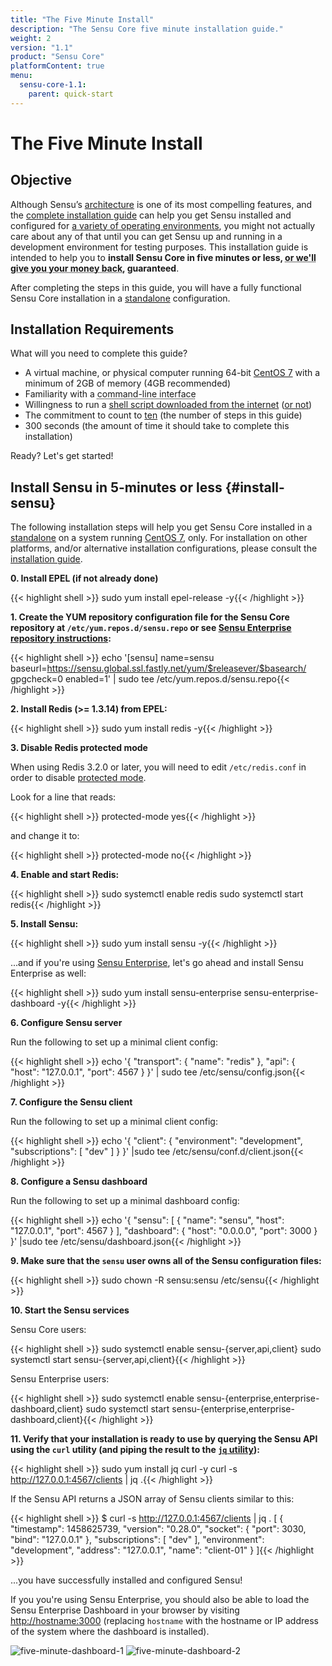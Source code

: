 ```yaml
---
title: "The Five Minute Install"
description: "The Sensu Core five minute installation guide."
weight: 2
version: "1.1"
product: "Sensu Core"
platformContent: true
menu:
  sensu-core-1.1:
    parent: quick-start
---
```

# The Five Minute Install

## Objective

Although Sensu’s [architecture][1] is one of its most compelling features, and
the [complete installation guide][2] can help you get Sensu installed and
configured for [a variety of operating environments][3], you might not actually
care about any of that until you can get Sensu up and running in a development
environment for testing purposes. This installation guide is intended to help
you to **install Sensu Core in five minutes or less, <abbr title='all $0 of it
you paid for that "free as in beer" open source software :)'>or we'll give you
your money back</abbr>, guaranteed**.

After completing the steps in this guide, you will have a fully functional Sensu
Core installation in a [standalone][4] configuration.

## Installation Requirements

What will you need to complete this guide?

- A virtual machine, or physical computer running 64-bit
  [CentOS 7][5] with a minimum of 2GB of memory (4GB recommended)
- Familiarity with a <abbr title='do you even pipe to grep?!'>command-line
  interface</abbr>
- Willingness to run a [shell script downloaded from the internet][6]
  ([or not][7])
- The commitment to count to [ten][8] (the number of steps in this guide)
- 300 seconds (the amount of time it should take to complete this installation)

Ready? Let's get started!

## Install Sensu in 5-minutes or less {#install-sensu}

The following installation steps will help you get Sensu Core installed in a
[standalone][4] on a system running [CentOS 7][5], only. For installation on
other platforms, and/or alternative installation configurations, please consult
the [installation guide](2).

**0. Install EPEL (if not already done)**

   {{< highlight shell >}}
   sudo yum install epel-release -y{{< /highlight >}}

**1. Create the YUM repository configuration file for the Sensu Core repository at
   `/etc/yum.repos.d/sensu.repo` or see [Sensu Enterprise repository instructions][9]:**

   {{< highlight shell >}}
   echo '[sensu]
   name=sensu
   baseurl=https://sensu.global.ssl.fastly.net/yum/$releasever/$basearch/
   gpgcheck=0
   enabled=1' | sudo tee /etc/yum.repos.d/sensu.repo{{< /highlight >}}

**2. Install Redis (>= 1.3.14) from EPEL:**

   {{< highlight shell >}}
   sudo yum install redis -y{{< /highlight >}}

**3. Disable Redis protected mode**

   When using Redis 3.2.0 or later, you will need to edit `/etc/redis.conf` in
   order to disable [protected mode][redis-security].

   Look for a line that reads:

   {{< highlight shell >}}
   protected-mode yes{{< /highlight >}}

   and change it to:

   {{< highlight shell >}}
   protected-mode no{{< /highlight >}}

**4. Enable and start Redis:**

   {{< highlight shell >}}
   sudo systemctl enable redis
   sudo systemctl start redis{{< /highlight >}}

**5. Install Sensu:**

   {{< highlight shell >}}
   sudo yum install sensu -y{{< /highlight >}}

   ...and if you're using [Sensu Enterprise][9], let's go ahead and install
   Sensu Enterprise as well:

   {{< highlight shell >}}
   sudo yum install sensu-enterprise sensu-enterprise-dashboard -y{{< /highlight >}}

**6. Configure Sensu server**

   Run the following to set up a minimal client config:

   {{< highlight shell >}}
   echo '{
     "transport": {
       "name": "redis"
     },
     "api": {
       "host": "127.0.0.1",
       "port": 4567
     }
   }' | sudo tee /etc/sensu/config.json{{< /highlight >}}

**7. Configure the Sensu client**

   Run the following to set up a minimal client config:

   {{< highlight shell >}}
   echo '{
     "client": {
       "environment": "development",
       "subscriptions": [
         "dev"
       ]
     }
   }' |sudo tee /etc/sensu/conf.d/client.json{{< /highlight >}}

**8. Configure a Sensu dashboard**

   Run the following to set up a minimal dashboard config:

   {{< highlight shell >}}
   echo '{
     "sensu": [
       {
         "name": "sensu",
         "host": "127.0.0.1",
         "port": 4567
       }
     ],
     "dashboard": {
       "host": "0.0.0.0",
       "port": 3000
     }
   }' |sudo tee /etc/sensu/dashboard.json{{< /highlight >}}

**9. Make sure that the `sensu` user owns all of the Sensu configuration files:**

   {{< highlight shell >}}
   sudo chown -R sensu:sensu /etc/sensu{{< /highlight >}}

**10. Start the Sensu services**

   Sensu Core users:

   {{< highlight shell >}}
   sudo systemctl enable sensu-{server,api,client}
   sudo systemctl start sensu-{server,api,client}{{< /highlight >}}

   Sensu Enterprise users:

   {{< highlight shell >}}
   sudo systemctl enable sensu-{enterprise,enterprise-dashboard,client}
   sudo systemctl start sensu-{enterprise,enterprise-dashboard,client}{{< /highlight >}}

**11. Verify that your installation is ready to use by querying the Sensu API
    using the `curl` utility (and piping the result to the [`jq` utility][10]):**

{{< highlight shell >}}
sudo yum install jq curl -y
curl -s http://127.0.0.1:4567/clients | jq .{{< /highlight >}}

If the Sensu API returns a JSON array of Sensu clients similar to this:

{{< highlight shell >}}
$ curl -s http://127.0.0.1:4567/clients | jq .
[
  {
    "timestamp": 1458625739,
    "version": "0.28.0",
    "socket": {
      "port": 3030,
      "bind": "127.0.0.1"
    },
    "subscriptions": [
      "dev"
    ],
    "environment": "development",
    "address": "127.0.0.1",
    "name": "client-01"
  }
]{{< /highlight >}}

...you have successfully installed and configured Sensu!

If you you're using Sensu Enterprise, you should also be able to load the
Sensu Enterprise Dashboard in your browser by visiting
[http://hostname:3000](http://hostname:3000) (replacing `hostname` with the
hostname or IP address of the system where the dashboard is installed).

![five-minute-dashboard-1](/images/five-minute-dashboard-1.png)
![five-minute-dashboard-2](/images/five-minute-dashboard-2.png)

[1]:  ../../overview/architecture/
[2]:  ../../installation/overview/
[3]:  ../../installation/installation-strategies/
[4]:  ../../installation/installation-strategies/#standalone
[5]:  https://wiki.centos.org/Manuals/ReleaseNotes/CentOS7
[6]:  http://github.com/sensu/sensu-bash
[7]:  ../../platforms/sensu-on-rhel-centos/#install-sensu-core-repository
[8]:  https://www.youtube.com/watch?v=J2D1XF40-ok
[9]:  ../../platforms/sensu-on-rhel-centos/#install-sensu-enterprise-repository
[10]: https://stedolan.github.io/jq/
[redis-security]: https://redis.io/topics/security